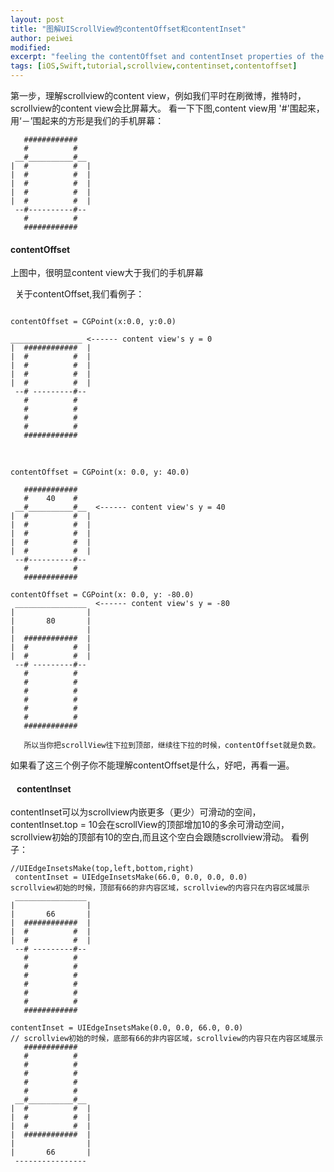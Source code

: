 ```yaml
---
layout: post
title: "图解UIScrollView的contentOffset和contentInset"
author: peiwei
modified:
excerpt: "feeling the contentOffset and contentInset properties of the UIScrollView class"
tags: [iOS,Swift,tutorial,scrollview,contentinset,contentoffset]
---
```


第一步，理解scrollview的content view，例如我们平时在刷微博，推特时，scrollview的content view会比屏幕大。
看一下下图,content view用 '#'围起来，用‘－’围起来的方形是我们的手机屏幕：

``` 
   ############
   #          #
 __#__________#__
|  #          #  |
|  #          #  |
|  #          #  |
|  #          #  |
|  #          #  |
 --#----------#--
   #          #
   ############
```

#### contentOffset
上图中，很明显content view大于我们的手机屏幕

 
关于contentOffset,我们看例子：

``` 

contentOffset = CGPoint(x:0.0, y:0.0)

________________ <------ content view's y = 0
|  ############  |
|  #          #  |
|  #          #  |
|  #          #  |
|  #          #  |
 --# ---------#--  
   #          #  
   #          #  
   #          #
   #          #
   ############
```
   


```
contentOffset = CGPoint(x: 0.0, y: 40.0)  

   ############
   #    40    #
 __#__________#__  <------ content view's y = 40
|  #          #  |
|  #          #  |
|  #          #  |
|  #          #  |
|  #          #  |
 --#----------#--
   #          #
   ############  
```



```
contentOffset = CGPoint(x: 0.0, y: -80.0)  
 ________________  <------ content view's y = -80
|                |
|       80       |
|                |
|  ############  |  
|  #          #  |
|  #          #  |
 --# ---------#--  
   #          #  
   #          #  
   #          #
   #          #
   #          #
   #          #
   ############ 
   
   所以当你把scrollView往下拉到顶部，继续往下拉的时候，contentOffset就是负数。
```

如果看了这三个例子你不能理解contentOffset是什么，好吧，再看一遍。

####    contentInset
 contentInset可以为scrollview内嵌更多（更少）可滑动的空间，contentInset.top = 10会在scrollView的顶部增加10的多余可滑动空间，scrollview初始的顶部有10的空白,而且这个空白会跟随scrollview滑动。
 看例子：

``` 
//UIEdgeInsetsMake(top,left,bottom,right)
 contentInset = UIEdgeInsetsMake(66.0, 0.0, 0.0, 0.0)
scrollview初始的时候，顶部有66的非内容区域，scrollview的内容只在内容区域展示
 ________________  
|                |
|       66       |
|  ############  | 
|  #          #  |
|  #          #  |
 --# ---------#--  
   #          #  
   #          #  
   #          #
   #          #
   #          #
   #          #
   ############ 
```


```
contentInset = UIEdgeInsetsMake(0.0, 0.0, 66.0, 0.0)
// scrollview初始的时候，底部有66的非内容区域，scrollview的内容只在内容区域展示
   ############   
   #          #  
   #          #  
   #          # 
   #          #  
   #          #  
 __#__________#__
|  #          #  |
|  #          #  |
|  #          #  |
|  ############  |
|                |
|      	66       |
 ----------------

```





